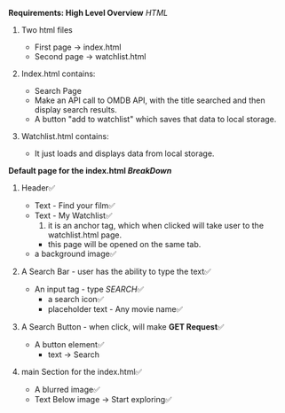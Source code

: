 **Requirements: High Level Overview**
_HTML_

1. Two html files

   - First page -> index.html
   - Second page -> watchlist.html

2. Index.html contains:

   - Search Page
   - Make an API call to OMDB API, with the title searched and then display search results.
   - A button "add to watchlist" which saves that data to local storage.

3. Watchlist.html contains:
   - It just loads and displays data from local storage.

**Default page for the index.html _BreakDown_**

1.  Header✅

    - Text - Find your film✅
    - Text - My Watchlist✅
      1. it is an anchor tag, which when clicked will take user to the watchlist.html page.
      - this page will be opened on the same tab.
    - a background image✅

2.  A Search Bar - user has the ability to type the text✅

    - An input tag - type *SEARCH*✅
      - a search icon✅
      - placeholder text - Any movie name✅

3.  A Search Button - when click, will make **GET Request**✅

    - A button element✅
      - text -> Search

4.  main Section for the index.html✅
    - A blurred image✅
    - Text Below image -> Start exploring✅
